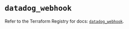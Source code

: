 # `datadog_webhook`

Refer to the Terraform Registry for docs: [`datadog_webhook`](https://registry.terraform.io/providers/datadog/datadog/3.43.0/docs/resources/webhook).
